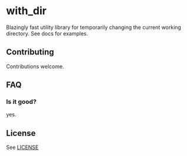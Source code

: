# with_dir

Blazingly fast utility library for temporarily changing the current working directory. See docs for examples.

## Contributing

Contributions welcome.

## FAQ

### Is it good?

yes.

## License

See [LICENSE](./LICENSE)

